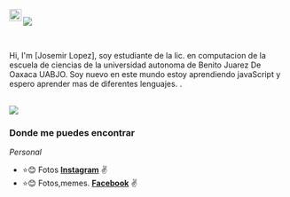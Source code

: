 
<a href="https://www.instagram.com/josemir_lopez/?hl=es">
  <img align="left" alt="JOSEMIRLOPEZSTGO Instagram" width="22px" src="https://www.instagram.com/josemir_lopez/?hl=es" />
</a>

![](https://visitor-badge.glitch.me/badge?page_id=hebertdev1.hebertdev1)

<br />

Hi, I'm [Josemir Lopez], soy estudiante de la lic. en computacion de la escuela de ciencias de la universidad autonoma de Benito Juarez De Oaxaca UABJO.
Soy nuevo en este mundo estoy aprendiendo javaScript y espero aprender mas de diferentes lenguajes. .
<br />
<br />

<img  src="https://raw.githubusercontent.com/JOSEMIRLOPEZSTGO/JOSEMIRLOPEZSTGO/master/img/javascript.gif" />

### Donde me puedes encontrar

_Personal_

- :star::blush: Fotos **[Instagram](https://www.instagram.com/josemir_lopez/?hl=es)** :v:
- :star::blush: Fotos,memes. **[Facebook](https://www.facebook.com/josemir.lopez.20)** :v:
